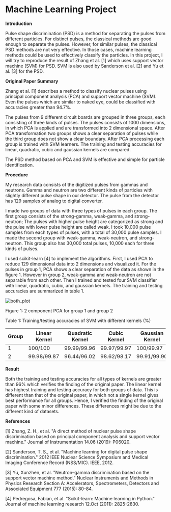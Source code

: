 # Machine Learning Project 

**Introduction**

Pulse shape discrimination (PSD) is a method for separating the pulses from different particles. For distinct pulses, the classical methods are good enough to separate the pulses. However, for similar pulses, the classical PSD methods are not very effective. In those cases, machine learning methods could be used to effectively classify the particles.  In this project, I will try to reproduce the result of Zhang et al. [1] which uses support vector machine (SVM) for PSD. SVM is also used by Sanderson et al. [2] and Yu et al. [3] for  the PSD.


**Original Paper Summary**

Zhang et al. [1] describes a method to classify nuclear pulses using principal component analysis (PCA) and support vector machine (SVM). Even the pulses which are similar to naked eye, could be classified with accuracies greater than 94.7%.

The pulses from 9 different circuit boards are grouped in three groups, each consisting of three kinds of pulses. The pulses consists of 1000 dimensions, in which PCA is applied and are transformed into 2 dimensional space. After PCA transformation two groups shows a clear separation of pulses while the third group does not show a clear boundary. After PCA processing each group is trained with SVM learners. The training and testing accuracies for linear, quadratic, cubic and gaussian kernels are compared. 

The PSD method based on PCA and SVM is effective and simple for particle identification.

**Procedure**

My research data consists of the digitized pulses from gammas and neutrons. Gamma and neutron are two different kinds of particles with slightly different pulse shape in our detector. The pulse from the detector has 129 samples of analog to digital converter.

I made two groups of data with three types of pulses in each group. The first group consists of the strong-gamma, weak-gamma, and strong-neutron; The pulses with higher pulse height are categorized as strong and the pulse with lower pulse height are called weak. I took 10,000 pulse samples from each types of pulses, with a total of 30,000 pulse samples. I made the second group with weak-gamma, weak-neutron, and strong-neutron. This group also has 30,000 total pulses, 10,000 each for three kinds of pulses.

I used scikit-learn [4] to implement the algorithms. First, I used PCA to reduce 129 dimensional data into 2 dimensions and visualized it. For the pulses in group 1, PCA shows a clear separation of the data as shown in the figure 1. However in group 2, weak-gamma and weak-neutron are not separable from each other. Then I trained and tested four SVM classifier with linear, quadratic, cubic, and gaussian kernels. The training and testing accuracies are summarized in table 1.

![both_plot](https://user-images.githubusercontent.com/53912470/69448945-afa60480-0d27-11ea-8365-63307b5e40e9.jpg)

Figure 1: 2 component PCA for group 1 and group 2


Table 1: Training/testing accuracies of SVM with different kernels (%)

| Group       | Linear Kernel          | Quadratic Kernel  | Cubic Kernel | Gaussian Kernel |
| ------------- |-------------| -----|-------|----------|
| 1      | 100/100 | 99.99/99.96 | 99.97/99.97 | 100/99.97 |
| 2      | 99.98/99.87      |   96.44/96.02 | 98.62/98.17 | 99.91/99.90 |

**Result**

Both the training and testing accuracies for all types of kernels are greater than 96% which verifies the finding of the original paper. The linear kernel has highest training and testing accuracy for both groups of data. This is different than that of the original paper, in which not a single kernel gives best performance for all groups.
Hence, I verified the finding of the original paper with some minor differences. These differences might be due to the different kind of datasets.

**References**

[1] Zhang, Z. H., et al. "A direct method of nuclear pulse shape discrimination based on principal component analysis and support vector machine." Journal of Instrumentation 14.06 (2019): P06020.

[2] Sanderson, T. S., et al. "Machine learning for digital pulse shape discrimination." 2012 IEEE Nuclear Science Symposium and Medical Imaging Conference Record (NSS/MIC). IEEE, 2012.

[3] Yu, Xunzhen, et al. "Neutron–gamma discrimination based on the support vector machine method." Nuclear Instruments and Methods in Physics Research Section A: Accelerators, Spectrometers, Detectors and Associated Equipment 777 (2015): 80-84.

[4] Pedregosa, Fabian, et al. "Scikit-learn: Machine learning in Python." Journal of machine learning research 12.Oct (2011): 2825-2830.
